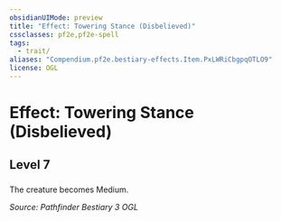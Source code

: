 ```yaml
---
obsidianUIMode: preview
title: "Effect: Towering Stance (Disbelieved)"
cssclasses: pf2e,pf2e-spell
tags:
  - trait/
aliases: "Compendium.pf2e.bestiary-effects.Item.PxLWRiCbgpqOTLO9"
license: OGL
---
```

# Effect: Towering Stance (Disbelieved)
## Level 7
### 






The creature becomes Medium.

*Source: Pathfinder Bestiary 3*
*OGL*